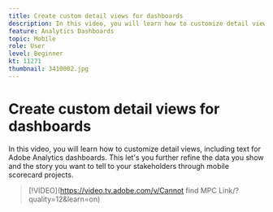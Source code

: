 ```yaml
---
title: Create custom detail views for dashboards
description: In this video, you will learn how to customize detail views, including text for Adobe Analytics dashboards. This let's you further refine the data you show and the story you want to tell to your stakeholders through mobile scorecard projects. (Should be between 60 and 160 characters, but is 242 characters)
feature: Analytics Dashboards
topic: Mobile
role: User
level: Beginner
kt: 11271
thumbnail: 3410002.jpg
---
```


# Create custom detail views for dashboards

In this video, you will learn how to customize detail views, including text for Adobe Analytics dashboards. This let's you further refine the data you show and the story you want to tell to your stakeholders through mobile scorecard projects.

>[!VIDEO](https://video.tv.adobe.com/v/Cannot find MPC Link/?quality=12&learn=on)
